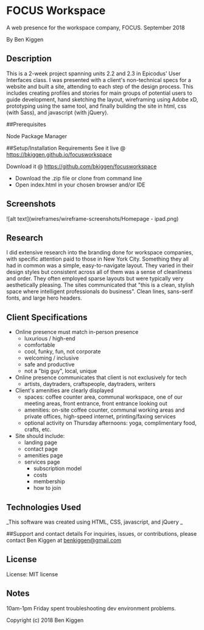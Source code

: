 # FOCUS Workspace

A web presence for the workspace company, FOCUS. September 2018

By Ben Kiggen

## Description
This is a 2-week project spanning units 2.2 and 2.3 in Epicodus' User Interfaces class. I was presented with a client's non-technical specs for a website and built a site, attending to each step of the design process. This includes creating profiles and stories for main groups of potential users to guide development, hand sketching the layout, wireframing using Adobe xD, prototyping using the same tool, and finally building the site in html, css (with Sass), and javascript (with jQuery).

##Prerequisites

Node Package Manager

##Setup/Installation Requirements
See it live @ https://bkiggen.github.io/focusworkspace

Download it @ https://github.com/bkiggen/focusworkspace

* Download the .zip file or clone from command line
* Open index.html in your chosen browser and/or IDE

## Screenshots

![alt text](wireframes/wireframe-screenshots/Homepage - ipad.png)

## Research

I did extensive research into the branding done for workspace companies, with specific attention paid to those in New York City. Something they all had in common was a simple, easy-to-navigate layout. They varied in their design styles but consistent across all of them was a sense of cleanliness and order. They often employed sparse layouts but were typically very aesthetically pleasing. The sites communicated that "this is a clean, stylish space where intelligent professionals do business". Clean lines, sans-serif fonts, and large hero headers.

## Client Specifications

* Online presence must match in-person presence
  * luxurious / high-end
  * comfortable
  * cool, funky, fun, not corporate
  * welcoming / inclusive
  * safe and productive
  * not a "big guy", local, unique
* Online presence communicates that client is not exclusively for tech
  * artists, daytraders, craftspeople, daytraders, writers
* Client's amenities are clearly displayed
  * spaces: coffee counter area, communal workspace, one of our meeting areas, front entrance, front entrance looking out
  * amenities: on-site coffee counter, communal working areas and private offices, high-speed internet, printing/faxing services
  * optional activity on Thursday afternoons: yoga, complimentary food, crafts, etc.
* Site should include:
  * landing page
  * contact page
  * amenities page
  * services page
    * subscription model
    * costs
    * membership
    * how to join

## Technologies Used
_This software was created using HTML, CSS, javascript, and jQuery _

##Support and contact details
For inquiries, issues, or contributions, please contact Ben Kiggen at benkiggen@gmail.com

## License
License: MIT license

## Notes
10am-1pm Friday spent troubleshooting dev environment problems.

Copyright (c) 2018 Ben Kiggen
